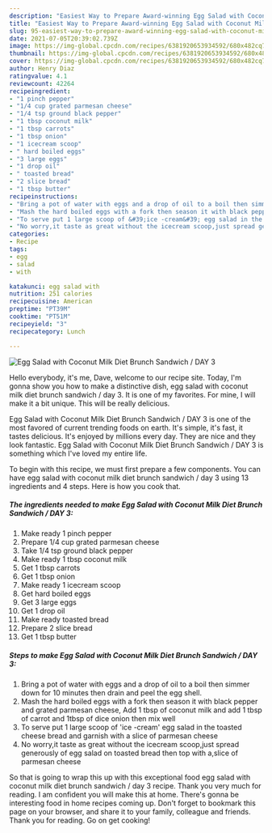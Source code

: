 ```yaml
---
description: "Easiest Way to Prepare Award-winning Egg Salad with Coconut Milk Diet Brunch Sandwich / DAY 3"
title: "Easiest Way to Prepare Award-winning Egg Salad with Coconut Milk Diet Brunch Sandwich / DAY 3"
slug: 95-easiest-way-to-prepare-award-winning-egg-salad-with-coconut-milk-diet-brunch-sandwich-day-3
date: 2021-07-05T20:39:02.739Z
image: https://img-global.cpcdn.com/recipes/6381920653934592/680x482cq70/egg-salad-with-coconut-milk-diet-brunch-sandwich-day-3-recipe-main-photo.jpg
thumbnail: https://img-global.cpcdn.com/recipes/6381920653934592/680x482cq70/egg-salad-with-coconut-milk-diet-brunch-sandwich-day-3-recipe-main-photo.jpg
cover: https://img-global.cpcdn.com/recipes/6381920653934592/680x482cq70/egg-salad-with-coconut-milk-diet-brunch-sandwich-day-3-recipe-main-photo.jpg
author: Henry Diaz
ratingvalue: 4.1
reviewcount: 42264
recipeingredient:
- "1 pinch pepper"
- "1/4 cup grated parmesan cheese"
- "1/4 tsp ground black pepper"
- "1 tbsp coconut milk"
- "1 tbsp carrots"
- "1 tbsp onion"
- "1 icecream scoop"
- " hard boiled eggs"
- "3 large eggs"
- "1 drop oil"
- " toasted bread"
- "2 slice bread"
- "1 tbsp butter"
recipeinstructions:
- "Bring a pot of water with eggs and a drop of oil to a boil then simmer down for 10 minutes then drain and peel the egg shell."
- "Mash the hard boiled eggs with a fork then season it with black pepper and grated parmesan cheese, Add 1 tbsp of coconut milk and add 1 tbsp of carrot and 1tbsp of dice onion then mix well"
- "To serve put 1 large scoop of &#39;ice -cream&#39; egg salad in the toasted cheese bread and garnish with a slice of parmesan cheese"
- "No worry,it taste as great without the icecream scoop,just spread generously of egg salad on toasted bread then top with a,slice of parmesan cheese"
categories:
- Recipe
tags:
- egg
- salad
- with

katakunci: egg salad with 
nutrition: 251 calories
recipecuisine: American
preptime: "PT39M"
cooktime: "PT51M"
recipeyield: "3"
recipecategory: Lunch

---
```



![Egg Salad with Coconut Milk Diet Brunch Sandwich / DAY 3](https://img-global.cpcdn.com/recipes/6381920653934592/680x482cq70/egg-salad-with-coconut-milk-diet-brunch-sandwich-day-3-recipe-main-photo.jpg)

Hello everybody, it's me, Dave, welcome to our recipe site. Today, I'm gonna show you how to make a distinctive dish, egg salad with coconut milk diet brunch sandwich / day 3. It is one of my favorites. For mine, I will make it a bit unique. This will be really delicious.



Egg Salad with Coconut Milk Diet Brunch Sandwich / DAY 3 is one of the most favored of current trending foods on earth. It's simple, it's fast, it tastes delicious. It's enjoyed by millions every day. They are nice and they look fantastic. Egg Salad with Coconut Milk Diet Brunch Sandwich / DAY 3 is something which I've loved my entire life.


To begin with this recipe, we must first prepare a few components. You can have egg salad with coconut milk diet brunch sandwich / day 3 using 13 ingredients and 4 steps. Here is how you cook that.

<!--inarticleads1-->

##### The ingredients needed to make Egg Salad with Coconut Milk Diet Brunch Sandwich / DAY 3:

1. Make ready 1 pinch pepper
1. Prepare 1/4 cup grated parmesan cheese
1. Take 1/4 tsp ground black pepper
1. Make ready 1 tbsp coconut milk
1. Get 1 tbsp carrots
1. Get 1 tbsp onion
1. Make ready 1 icecream scoop
1. Get  hard boiled eggs
1. Get 3 large eggs
1. Get 1 drop oil
1. Make ready  toasted bread
1. Prepare 2 slice bread
1. Get 1 tbsp butter




<!--inarticleads2-->

##### Steps to make Egg Salad with Coconut Milk Diet Brunch Sandwich / DAY 3:

1. Bring a pot of water with eggs and a drop of oil to a boil then simmer down for 10 minutes then drain and peel the egg shell.
1. Mash the hard boiled eggs with a fork then season it with black pepper and grated parmesan cheese, Add 1 tbsp of coconut milk and add 1 tbsp of carrot and 1tbsp of dice onion then mix well
1. To serve put 1 large scoop of &#39;ice -cream&#39; egg salad in the toasted cheese bread and garnish with a slice of parmesan cheese
1. No worry,it taste as great without the icecream scoop,just spread generously of egg salad on toasted bread then top with a,slice of parmesan cheese




So that is going to wrap this up with this exceptional food egg salad with coconut milk diet brunch sandwich / day 3 recipe. Thank you very much for reading. I am confident you will make this at home. There's gonna be interesting food in home recipes coming up. Don't forget to bookmark this page on your browser, and share it to your family, colleague and friends. Thank you for reading. Go on get cooking!
